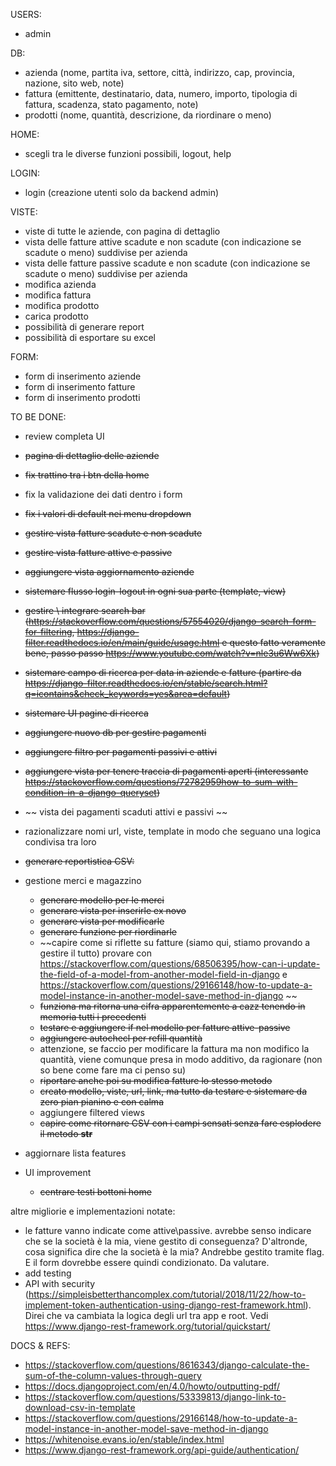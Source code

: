 USERS:
- admin

DB:
- azienda (nome, partita iva, settore, città, indirizzo, cap, provincia, nazione, sito web, note)
- fattura (emittente, destinatario, data, numero, importo, tipologia di fattura, scadenza, stato pagamento, note)
- prodotti (nome, quantità, descrizione, da riordinare o meno)

HOME:
- scegli tra le diverse funzioni possibili, logout, help

LOGIN:
- login (creazione utenti solo da backend admin)

VISTE:
- viste di tutte le aziende, con pagina di dettaglio
- vista delle fatture attive scadute e non scadute (con indicazione se scadute o meno) suddivise per azienda
- vista delle fatture passive scadute e non scadute (con indicazione se scadute o meno) suddivise per azienda
- modifica azienda
- modifica fattura
- modifica prodotto
- carica prodotto
- possibilità di generare report 
- possibilità di esportare su excel

FORM:
- form di inserimento aziende
- form di inserimento fatture
- form di inserimento prodotti


TO BE DONE:
- review completa UI
- ~~pagina di dettaglio delle aziende~~
- ~~fix trattino tra i btn della home~~
- fix la validazione dei dati dentro i form
- ~~fix i valori di default nei menu dropdown~~
- ~~gestire vista fatture scadute e non scadute~~
- ~~gestire vista fatture attive e passive~~
- ~~aggiungere vista aggiornamento aziende~~
- ~~sistemare flusso login-logout in ogni sua parte (template, view)~~
- ~~gestire \ integrare search bar (https://stackoverflow.com/questions/57554020/django-search-form-for-filtering, https://django-filter.readthedocs.io/en/main/guide/usage.html e questo fatto veramente bene, passo passo https://www.youtube.com/watch?v=nle3u6Ww6Xk)~~
- ~~sistemare campo di ricerca per data in aziende e fatture (partire da https://django-filter.readthedocs.io/en/stable/search.html?q=icontains&check_keywords=yes&area=default)~~
- ~~sistemare UI pagine di ricerca~~
- ~~aggiungere nuovo db per gestire pagamenti~~
- ~~aggiungere filtro per pagamenti passivi e attivi~~
- ~~aggiungere vista per tenere traccia di pagamenti aperti (interessante https://stackoverflow.com/questions/72782959how-to-sum-with-condition-in-a-django-queryset)~~
- ~~ vista dei pagamenti scaduti attivi e passivi ~~
- razionalizzare nomi url, viste, template in modo che seguano una logica condivisa tra loro
- ~~generare reportistica CSV:~~ 
- gestione merci e magazzino 
    - ~~generare modello per le merci~~ 
    - ~~generare vista per inserirle ex novo~~
    - ~~generare vista per modificarle~~ 
    - ~~generare funzione per riordinarle~~
    - ~~capire come si riflette su fatture (siamo qui, stiamo provando a gestire il tutto) provare con https://stackoverflow.com/questions/68506395/how-can-i-update-the-field-of-a-model-from-another-model-field-in-django e https://stackoverflow.com/questions/29166148/how-to-update-a-model-instance-in-another-model-save-method-in-django ~~
    - ~~funziona ma ritorna una cifra apparentemente a cazz tenendo in memoria tutti i precedenti~~
    - ~~testare e aggiungere if nel modello per fatture attive-passive~~
    - ~~aggiungere autochecl per refill quantità~~
    - attenzione, se faccio per modificare la fattura ma non modifico la quantità, viene comunque presa in modo additivo, da ragionare (non so bene come fare ma ci penso su) 
    - ~~riportare anche poi su modifica fatture lo stesso metodo~~
    - ~~creato modello, viste, url, link, ma tutto da testare e sistemare da zero pian pianino e con calma~~
    - aggiungere filtered views
    - ~~capire come ritornare CSV con i campi sensati senza fare esplodere il metodo __str__~~

- aggiornare lista features
- UI improvement
    - ~~centrare testi bottoni home~~

altre migliorie e implementazioni notate:
- le fatture vanno indicate come attive\passive. avrebbe senso indicare che se la società è la mia, viene gestito di conseguenza? D'altronde, cosa significa dire che la società è la mia? Andrebbe gestito tramite flag. E il form dovrebbe essere quindi condizionato. Da valutare.
- add testing
- API with security (https://simpleisbetterthancomplex.com/tutorial/2018/11/22/how-to-implement-token-authentication-using-django-rest-framework.html). Direi che va cambiata la logica degli url tra app e root. Vedi https://www.django-rest-framework.org/tutorial/quickstart/

DOCS & REFS:
- https://stackoverflow.com/questions/8616343/django-calculate-the-sum-of-the-column-values-through-query  
- https://docs.djangoproject.com/en/4.0/howto/outputting-pdf/ 
- https://stackoverflow.com/questions/53339813/django-link-to-download-csv-in-template
- https://stackoverflow.com/questions/29166148/how-to-update-a-model-instance-in-another-model-save-method-in-django
- https://whitenoise.evans.io/en/stable/index.html
- https://www.django-rest-framework.org/api-guide/authentication/ 

